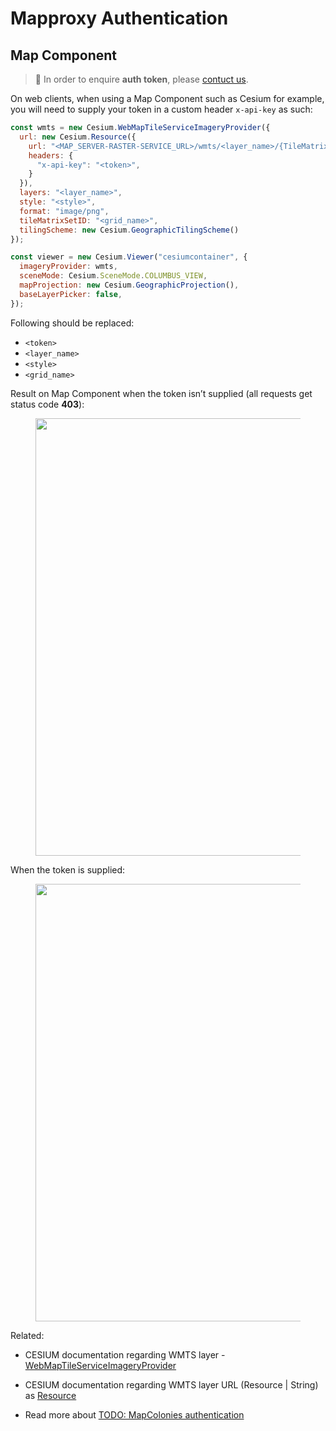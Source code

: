 # Mapproxy Authentication

## Map Component <!-- {docsify-ignore} -->

> :information_desk_person: In order to enquire **auth token**, please [contuct us](/classified/contact_us.md).

On web clients, when using a Map Component such as Cesium for example, you will need to supply your token in a custom header `x-api-key` as such:

```javascript
const wmts = new Cesium.WebMapTileServiceImageryProvider({
  url: new Cesium.Resource({
    url: "<MAP_SERVER-RASTER-SERVICE_URL>/wmts/<layer_name>/{TileMatrixSet}/{TileMatrix}/{TileCol}/{TileRow}.png",
    headers: {
      "x-api-key": "<token>",
    }
  }),
  layers: "<layer_name>",
  style: "<style>",
  format: "image/png",
  tileMatrixSetID: "<grid_name>",
  tilingScheme: new Cesium.GeographicTilingScheme()
});

const viewer = new Cesium.Viewer("cesiumcontainer", {
  imageryProvider: wmts,
  sceneMode: Cesium.SceneMode.COLUMBUS_VIEW,
  mapProjection: new Cesium.GeographicProjection(),
  baseLayerPicker: false,
});
```
Following should be replaced:
- `<token>`
- `<layer_name>`
- `<style>`
- `<grid_name>`

Result on Map Component when the token isn’t supplied (all requests get status code **403**):
<figure>
    <img src="/assets/images/mapproxy_cesium_no_token.png" width=700>
</figure>

When the token is supplied:
<figure>
    <img src="/assets/images/mapproxy_cesium_with_token.png" width=700>
</figure>

Related: <br/>
- CESIUM documentation regarding WMTS layer - [WebMapTileServiceImageryProvider](https://cesium.com/learn/cesiumjs/ref-doc/WebMapTileServiceImageryProvider.html?classFilter=We) 

- CESIUM documentation regarding WMTS layer URL (Resource | String) as [Resource](https://cesium.com/learn/cesiumjs/ref-doc/Resource.html) 

- Read more about [TODO: MapColonies authentication](LINK) 